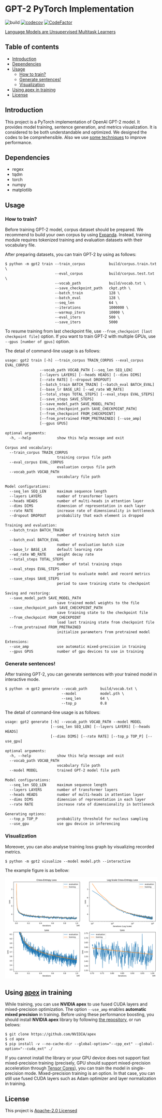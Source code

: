 # GPT-2 PyTorch Implementation

![build](https://github.com/affjljoo3581/GPT2/workflows/build/badge.svg)
[![codecov](https://codecov.io/gh/affjljoo3581/GPT2/branch/master/graph/badge.svg)](https://codecov.io/gh/affjljoo3581/GPT2)
[![CodeFactor](https://www.codefactor.io/repository/github/affjljoo3581/gpt2/badge)](https://www.codefactor.io/repository/github/affjljoo3581/gpt2)

[Language Models are Unsupervised Multitask Learners](https://cdn.openai.com/better-language-models/language_models_are_unsupervised_multitask_learners.pdf)

## Table of contents

* [Introduction](#introduction)
* [Dependencies](#dependencies)
* [Usage](#usage)
  * [How to train?](#how-to-train?)
  * [Generate sentences!](#generate-sentences!)
  * [Visualization](#visualization)
* [Using apex in training](#using-apex-for-training)
* [License](#license)


## Introduction
This project is a PyTorch implementation of OpenAI GPT-2 model. It provides model training, sentence generation, and metrics visualization. It is considered to be both understandable and optimized. We designed the codes to be comprehensible. Also we use [some techniques](#using-apex-for-training) to improve performance.

## Dependencies
* regex
* tqdm
* torch
* numpy
* matplotlib

## Usage

### How to train?
Before training GPT-2 model, corpus dataset should be prepared. We recommend to build your own corpus by using [Expanda](https://github.com/affjljoo3581/Expanda). Instead, training module requires tokenized training and evaluation datasets with their vocabulary file.

After preparing datasets, you can train GPT-2 by using as follows:

    $ python -m gpt2 train --train_corpus           build/corpus.train.txt \
                           --eval_corpus            build/corpus.test.txt \
                           --vocab_path             build/vocab.txt \
                           --save_checkpoint_path   ckpt.pth \
                           --batch_train            128 \
                           --batch_eval             128 \
                           --seq_len                64 \
                           --iterations             1000000 \
                           --warmup_iters           10000 \
                           --eval_iters             500 \
                           --save_iters             5000

To resume training from last checkpoint file, use `--from_checkpoint [last checkpoint file]` option.
If you want to train GPT-2 with multiple GPUs, use `--gpus [number of gpus]` option.

The detail of command-line usage is as follows:

    usage: gpt2 train [-h] --train_corpus TRAIN_CORPUS --eval_corpus EVAL_CORPUS
                    --vocab_path VOCAB_PATH [--seq_len SEQ_LEN]
                    [--layers LAYERS] [--heads HEADS] [--dims DIMS]
                    [--rate RATE] [--dropout DROPOUT]
                    [--batch_train BATCH_TRAIN] [--batch_eval BATCH_EVAL]
                    [--base_lr BASE_LR] [--wd_rate WD_RATE]
                    [--total_steps TOTAL_STEPS] [--eval_steps EVAL_STEPS]
                    [--save_steps SAVE_STEPS]
                    [--save_model_path SAVE_MODEL_PATH]
                    [--save_checkpoint_path SAVE_CHECKPOINT_PATH]
                    [--from_checkpoint FROM_CHECKPOINT]
                    [--from_pretrained FROM_PRETRAINED] [--use_amp]
                    [--gpus GPUS]

    optional arguments:
      -h, --help            show this help message and exit

    Corpus and vocabulary:
      --train_corpus TRAIN_CORPUS
                            training corpus file path
      --eval_corpus EVAL_CORPUS
                            evaluation corpus file path
      --vocab_path VOCAB_PATH
                            vocabulary file path

    Model configurations:
      --seq_len SEQ_LEN     maximum sequence length
      --layers LAYERS       number of transformer layers
      --heads HEADS         number of multi-heads in attention layer
      --dims DIMS           dimension of representation in each layer
      --rate RATE           increase rate of dimensionality in bottleneck
      --dropout DROPOUT     probability that each element is dropped

    Training and evaluation:
      --batch_train BATCH_TRAIN
                            number of training batch size
      --batch_eval BATCH_EVAL
                            number of evaluation batch size
      --base_lr BASE_LR     default learning rate
      --wd_rate WD_RATE     weight decay rate
      --total_steps TOTAL_STEPS
                            number of total training steps
      --eval_steps EVAL_STEPS
                            period to evaluate model and record metrics
      --save_steps SAVE_STEPS
                            period to save training state to checkpoint

    Saving and restoring:
      --save_model_path SAVE_MODEL_PATH
                            save trained model weights to the file
      --save_checkpoint_path SAVE_CHECKPOINT_PATH
                            save training state to the checkpoint file
      --from_checkpoint FROM_CHECKPOINT
                            load last training state from checkpoint file
      --from_pretrained FROM_PRETRAINED
                            initialize parameters from pretrained model

    Extensions:
      --use_amp             use automatic mixed-precision in training
      --gpus GPUS           number of gpu devices to use in training

### Generate sentences!
After training GPT-2, you can generate sentences with your trained model in interactive mode.

    $ python -m gpt2 generate --vocab_path      build/vocab.txt \
                              --model           model.pth \
                              --seq_len         64 \
                              --top_p           0.8

The detail of command-line usage is as follows:

    usage: gpt2 generate [-h] --vocab_path VOCAB_PATH --model MODEL
                         [--seq_len SEQ_LEN] [--layers LAYERS] [--heads HEADS]
                         [--dims DIMS] [--rate RATE] [--top_p TOP_P] [--use_gpu]

    optional arguments:
      -h, --help            show this help message and exit
      --vocab_path VOCAB_PATH
                            vocabulary file path
      --model MODEL         trained GPT-2 model file path

    Model configurations:
      --seq_len SEQ_LEN     maximum sequence length
      --layers LAYERS       number of transformer layers
      --heads HEADS         number of multi-heads in attention layer
      --dims DIMS           dimension of representation in each layer
      --rate RATE           increase rate of dimensionality in bottleneck

    Generating options:
      --top_p TOP_P         probability threshold for nucleus sampling
      --use_gpu             use gpu device in inferencing

### Visualization
Moreover, you can also analyse training loss graph by visualizing recorded metrics.

    $ python -m gpt2 visualize --model model.pth --interactive

The example figure is as bellow:

![figure](./example-figure.png)

## Using [apex](https://github.com/NVIDIA/apex) in training
While training, you can use **NVIDIA apex** to use fused CUDA layers and mixed-precision optimization. The option `--use_amp` enables **automatic mixed precision** in training. Before using these performance boosting, you should install **NVIDIA apex** library by following [the repository](https://github.com/NVIDIA/apex), or run belows:

    $ git clone https://github.com/NVIDIA/apex
    $ cd apex
    $ pip install -v --no-cache-dir --global-option="--cpp_ext" --global-option="--cuda_ext" ./

If you cannot install the library or your GPU device does not support fast mixed-precision training (precisely, GPU should support mixed-precision acceleration through [Tensor Cores](https://developer.nvidia.com/tensor-cores)), you can train the model in single-precision mode. Mixed-precision training is an option. In that case, you can still use fused CUDA layers such as Adam optimizer and layer normalization in training.

## License
This project is [Apache-2.0 Licensed](./LICENSE)